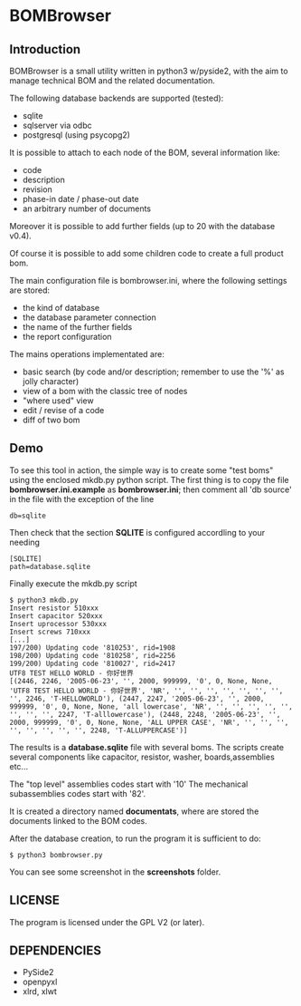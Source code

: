 # BOMBrowser

## Introduction

BOMBrowser is a small utility written in python3 w/pyside2, with the aim to
manage technical BOM and the related documentation.

The following database backends are supported (tested):
- sqlite
- sqlserver via odbc
- postgresql (using psycopg2)

It is possible to attach to each node of the BOM, several information like:
- code
- description
- revision
- phase-in date / phase-out date
- an arbitrary number of documents

Moreover it is possible to add further fields (up to 20 with the database v0.4).

Of course it is possible to add some children code to create a full product bom.

The main configuration file is bombrowser.ini, where the following settings
are stored:

- the kind of database
- the database parameter connection
- the name of the further fields
- the report configuration

The mains operations implementated are:
- basic search (by code and/or description; remember to use the '%' as jolly
  character)
- view of a bom with the classic tree of nodes
- "where used" view
- edit / revise of a code
- diff of two bom

## Demo

To see this tool in action, the simple way is to create some "test boms"
using the enclosed mkdb.py python script. The first thing is to copy
the file **bombrowser.ini.example** as **bombrowser.ini**; then comment all
'db source' in the file with the exception of the line
```
db=sqlite
```

Then check that the section **SQLITE** is configured accordling to your needing

```
[SQLITE]
path=database.sqlite
```

Finally execute the mkdb.py script

```
$ python3 mkdb.py
Insert resistor 510xxx
Insert capacitor 520xxx
Insert uprocessor 530xxx
Insert screws 710xxx
[...]
197/200) Updating code '810253', rid=1908
198/200) Updating code '810258', rid=2256
199/200) Updating code '810027', rid=2417
UTF8 TEST HELLO WORLD - 你好世界
[(2446, 2246, '2005-06-23', '', 2000, 999999, '0', 0, None, None, 'UTF8 TEST HELLO WORLD - 你好世界', 'NR', '', '', '', '', '', '', '', '', 2246, 'T-HELLOWORLD'), (2447, 2247, '2005-06-23', '', 2000, 999999, '0', 0, None, None, 'all lowercase', 'NR', '', '', '', '', '', '', '', '', 2247, 'T-alllowercase'), (2448, 2248, '2005-06-23', '', 2000, 999999, '0', 0, None, None, 'ALL UPPER CASE', 'NR', '', '', '', '', '', '', '', '', 2248, 'T-ALLUPPERCASE')]
```

The results is a **database.sqlite** file with several boms. The scripts
create several components like capacitor, resistor, washer, boards,assemblies
etc...

The "top level" assemblies codes start with '10' The mechanical subassemblies
codes start with '82'.

It is created a directory named **documentats**, where are stored the documents
linked to the BOM codes.

After the database creation, to run the program it is sufficient to do:
```
$ python3 bombrowser.py
```

You can see some screenshot in the **screenshots** folder.

## LICENSE

The program is licensed under the GPL V2 (or later).

## DEPENDENCIES
- PySide2
- openpyxl
- xlrd, xlwt



